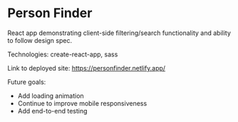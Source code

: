 # Person Finder

React app demonstrating client-side filtering/search functionality and ability to follow design spec.

Technologies: create-react-app, sass

Link to deployed site: https://personfinder.netlify.app/

Future goals:
- Add loading animation
- Continue to improve mobile responsiveness
- Add end-to-end testing
